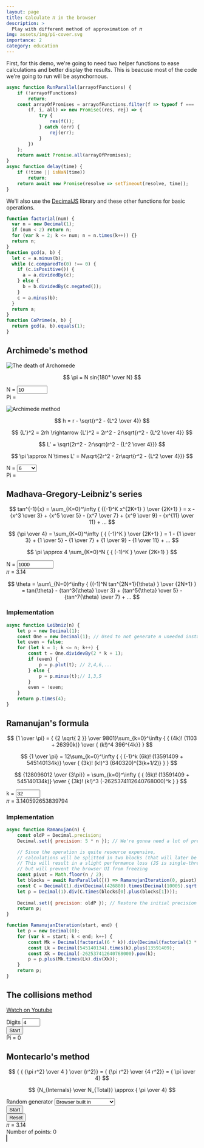 ```yaml
---
layout: page
title: Calculate 𝜋 in the browser
description: >
  Play with different method of approximation of 𝜋
img: assets/img/pi-cover.svg
importance: 2
category: education
---
```


<script defer src="https://cdnjs.cloudflare.com/ajax/libs/decimal.js/9.0.0/decimal.min.js"></script>
<script defer src="{{ '/assets/js/projects/async-tools.js' | relative_url }}"></script>
<script defer src="{{ '/assets/js/projects/pi.js' | relative_url }}"></script>

First, for this demo, we're going to need two helper functions to ease calculations and
better display the results. This is beacuse most of the code we're going to run will be asynchornous.

```js
async function RunParallel(arrayofFunctions) {
    if (!arrayofFunctions)
        return;
    const arrayOfPromises = arrayofFunctions.filter(f => typeof f === 'function').map(
        (f, i, all) => new Promise((res, rej) => {
            try {
                res(f());
            } catch (err) {
                rej(err);
            }
        })
    );
    return await Promise.all(arrayOfPromises);
}
async function delay(time) {
    if (!time || isNaN(time))
        return;
    return await new Promise(resolve => setTimeout(resolve, time));
}
```

We'll also use the [DecimalJS](https://mikemcl.github.io/decimal.js/) library and 
these other functions for basic operations.

```js
function factorial(num) {
  var n = new Decimal(1);
  if (num < 2) return n;
  for (var k = 2; k <= num; n = n.times(k++)) {}
  return n;
}
function gcd(a, b) {
  let c = a.minus(b);
  while (c.comparedTo(0) !== 0) {
    if (c.isPositive()) {
      a = a.dividedBy(c);
    } else {
      b = b.dividedBy(c.negated());
    }
    c = a.minus(b);
  }
  return a;
}
function CoPrime(a, b) {
  return gcd(a, b).equals(1);
}
```

## Archimede's method

![The death of Archomede](/assets/img/archimedes_death.jpg "Archimede's death")

$$ \pi = N sin{180° \over N} $$

<div class="row">
    <div class="col">
        <div class="row">
            <div class="col mb-3">
            <label for="archimedes-input"
                    class="italic">N = </label>
            <input type="number" min="3" max="99999" value="10"
                    id="archimedes-input" size="5" step="1">
            </div>
        </div>
        <div class="row">
            <div class="col">
                <span class="italic">Pi = </span>
                <output id="archimedes-receive"></output>
            </div>
        </div>
    </div>
    <div class="col">
        <canvas id="archimedes-canvas" width="1000" height="1000" style="margin-inline: auto; max-height: 350px;"></canvas>
    </div>
</div>

![Archimede method](/assets/img/archimede-method.svg)

$$ h = r - \sqrt{r^2 - {L^2 \over 4}} $$

$$ {L'}^2 = 2rh \rightarrow {L'}^2 = 2r^2 - 2r\sqrt{r^2 - {L^2 \over 4}} $$

$$ L' = \sqrt{2r^2 - 2r\sqrt{r^2 - {L^2 \over 4}}} $$

$$ \pi \approx N \times L' = N\sqrt{2r^2 - 2r\sqrt{r^2 - {L^2 \over 4}}} $$

<div class="row">
    <div class="col">
        <div class="row">
            <label for="archimedes-input-2"
                    class="italic">N = </label>
            <select id="archimedes-input-2">
                <option value="6">6</option>
                <option value="12">12</option>
                <option value="24">24</option>
                <option value="48">48</option>
                <option value="96">96</option>
                <option value="192">192</option>
                <option value="384">384</option>
                <option value="768">768</option>
                <option value="1536">1536</option>
                <option value="3072">3072</option>
            </select>
        </div>
        <div class="row">
            <div class="col">
                <span class="italic">Pi = </span>
                <output id="archimedes-receive-2"></output>
            </div>
        </div>
    </div>
    <div class="col">
        <canvas id="archimedes-canvas-2" width="1000" height="1000" style="margin-inline: auto; max-height: 350px;"></canvas>
    </div>
</div>

## Madhava-Gregory-Leibniz's series

$$ 
tan^{-1}{x} = \sum_{K=0}^\infty { {(-1)^K x^{2K+1} } \over {2K+1} } = x - {x^3 \over 3} + {x^5 \over 5} - {x^7 \over 7} + {x^9 \over 9} - {x^{11} \over 11} + ... 
$$

$$ {\pi \over 4} = \sum_{K=0}^\infty { { (-1)^K } \over {2K+1} } = 1 - {1 \over 3} + {1 \over 5} - {1 \over 7} + {1 \over 9} - {1 \over 11} + ... 
$$

$$ \pi \approx 4 \sum_{K=0}^N { { (-1)^K } \over {2K+1} } $$

<div class="row">
    <div class="col">
        <div class="input-group">
            <span class="input-group-text">N = </span>
            <input type="number" 
                min="4" max="1000000" step="1"
                value="1000" id="leibniz-input" size="10"
                class="form-control">
        </div> 
    </div>
    <div class="col">
        <span class="italic">𝜋 = </span>
        <output id="leibniz-receive">3.14</output>
    </div>
</div>

$$ 
\theta = \sum\_{N=0}^\infty { {(-1)^N tan^{2N+1}{\theta} } \over {2N+1} } = tan{\theta} - {tan^3{\theta} \over 3} + {tan^5{\theta} \over 5} - {tan^7{\theta} \over 7} + ... 
$$

### Implementation

```js
async function Leibniz(n) {
    let p = new Decimal(1);
    const One = new Decimal(1); // Used to not generate n uneeded instances
    let even = false;
    for (let k = 1; k <= n; k++) {
        const t = One.dividevBy(2 * k + 1);
        if (even) {
            p = p.plut(t); // 2,4,6,...
        } else {
            p = p.minus(t);// 1,3,5
        }
        even = !even;
    }
    return p.times(4);
}
```

## Ramanujan's formula

$$ {1 \over \pi} = { {2 \sqrt{ 2 }} \over 9801}\sum_{k=0}^\infty { { (4k)! (1103 + 26390k)} \over { (k!)^4 396^{4k}} } $$

$$ {1 \over \pi} = 12\sum_{k=0}^\infty { { (-1)^k (6k)! (13591409 + 545140134k)} \over { (3k)! (k!)^3 (640320)^{3(k+1/2)} } } $$

$$ {128096012 \over {3\pi}} = \sum_{k=0}^\infty { { (6k)! (13591409 + 545140134k)} \over { (3k)! (k!)^3 (-2625374112640768000)^k } } $$

<div class="row">
    <div class="col">
        <div class="input-group">
            <span class="input-group-text">k = </span>
            <input type="number" 
                min="2" max="256" step="1"
                value="32" id="ramanujan-input" size="10"
                class="form-control">
        </div> 
    </div>
    <div class="col">
        <span class="italic">𝜋 = </span>
        <output id="ramanujan-receive">3.140592653839794</output>
    </div>
</div>

### Implementation

```js
async function Ramanujan(n) {
    const oldP = Decimal.precision;
    Decimal.set({ precision: 5 * n }); // We're gonna need a lot of precision

    // Since the operation is quite resource expensive, 
    // calculations will be splitted in two blocks (that will later be summed).
    // This will result in a slight performance loss (JS is single-threaded)
    // but will prevent the browser UI from freezing
    const pivot = Math.floor(n / 2);
    let blocks = await RunParallel([() => RamanujanIteration(0, pivot), () => RamanujanIteration(pivot, n)]);
    const C = Decimal(1).div(Decimal(426880).times(Decimal(10005).sqrt())); // Constant we will divide the results by
    let p = Decimal(1).div(C.times(blocks[0].plus(blocks[1])));
    
    Decimal.set({ precision: oldP }); // Restore the initial precision
    return p;
}

function RamanujanIteration(start, end) {
    let p = new Decimal(0);
    for (var k = start; k < end; k++) {
        const Mk = Decimal(factorial(6 * k)).div(Decimal(factorial(3 * k)).times(Decimal(factorial(k)).pow(3)));
        const Lk = Decimal(545140134).times(k).plus(13591409);
        const Xk = Decimal(-262537412640768000).pow(k);
        p = p.plus(Mk.times(Lk).div(Xk));
    }
    return p;
}
```

## The collisions method

[Watch on Youtube](https://www.youtube.com/watch?v=jsYwFizhncE "Watch on YouTube")

<div class="row">
    <div class="col">
        <div class="row">
            <div class="col mb-3">
                <label for="collision-input" class="form-label">
                    Digits
                </label>
                <input type="number" 
                    id="collision-input" class="form-control"
                    min="2" value="4" max="7" step="1" />
            </div>
        </div>
        <div class="row">
            <div class="col mb-3">
                <button type="button" id="collision-start" class="btn btn-primary">
                    Start
                </button>
            </div>
        </div>
        <div class="row">
            <div class="col">
                <span>
                    Pi =
                </span>
                <output id="collision-receive">0</output>
            </div>
        </div>
    </div>
    <div class="col col-9">
        <canvas id="collision-canvas" width="600" height="300" style="width: 100%; margin-inline: auto; max-height: 350px;"></canvas>
    </div>
</div>

## Montecarlo's method

$$ { { {\pi r^2} \over 4 } \over {r^2}} = { {\pi r^2} \over {4 r^2}} = { \pi \over 4} $$

$$ {N_{Internals} \over N_{Total}} \approx { \pi \over 4} $$

<div class="row">
    <div class="col">
        <div class="row">
            <div class="col mb-3">
                <label for="random-function-select" class="form-label">
                    Random generator
                </label>
                <select id="random-function-select" class="form-control">
                    <option value="default">Browser built in</option>
                    <option value="decimalJS">From Decimal.js library</option>
                </select>
            </div>
        </div>
        <div class="row">
            <div class="col mb-3">
                <button type="button" class="btn btn-primary" id="random-input">
                    Start
                </button>
            </div>
            <div class="col mb-3">
                <button type="button" class="btn btn-primary" id="random-reset">
                    Reset
                </button>
            </div>
        </div>
        <div class="row">
            <div class="col">
                <span>𝜋 = </span>
                <output id="random-receive" class="receive">3.14</output>
            </div>
        </div>
        <div class="row">
            <div class="col">
                <span>Number of points: </span>
                <span id="random-total" class="receive">0</span>
            </div>
        </div>
    </div>
    <div class="col col-8">
        <canvas 
            id="random-canvas-1" 
            width="1000" height="1000" 
            style="margin-inline: auto; max-height: 300px; border: 1px solid;"></canvas>
    </div>
</div>
